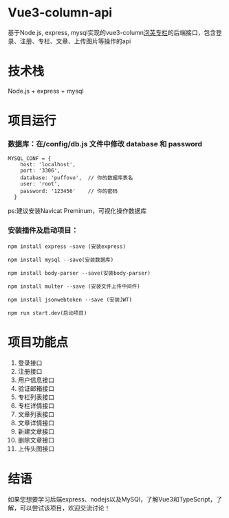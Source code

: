 # Vue3-column-api
基于Node.js, express, mysql实现的vue3-column[泡芙专栏](https://github.com/puffovo/vue3-zhiye)的后端接口，包含登录、注册、专栏、文章、上传图片等操作的api
# 技术栈
Node.js + express + mysql
# 项目运行
### 数据库：在/config/db.js 文件中修改 database 和 password
```
MYSQL_CONF = {
    host: 'localhost',
    port: '3306',
    database: 'puffovo',  // 你的数据库表名
    user: 'root',
    password: '123456'    // 你的密码
  }
```
ps:建议安装Navicat Preminum，可视化操作数据库
### 安装插件及启动项目：
```
npm install express —save (安装express)

npm install mysql --save(安装数据库)

npm install body-parser --save(安装body-parser)

npm install multer --save (安装文件上传中间件)

npm install jsonwebtoken --save (安装JWT)

npm run start.dev(启动项目)
```
# 项目功能点
1. 登录接口
2. 注册接口
3. 用户信息接口
4. 验证邮箱接口
5. 专栏列表接口
6. 专栏详情接口
7. 文章列表接口
8. 文章详情接口
9. 新建文章接口
10. 删除文章接口
11. 上传头图接口
# 结语
如果您想要学习后端express、nodejs以及MySQl，了解Vue3和TypeScript，了解，可以尝试该项目，欢迎交流讨论！
